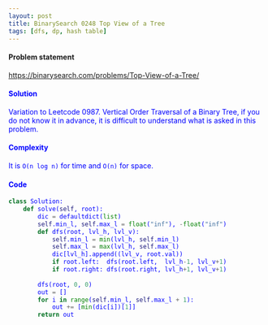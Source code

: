 ```yaml
---
layout: post
title: BinarySearch 0248 Top View of a Tree
tags: [dfs, dp, hash table]
---
```


#### Problem statement

<a href="https://binarysearch.com/problems/Top-View-of-a-Tree/"> <font color = blue>https://binarysearch.com/problems/Top-View-of-a-Tree/

#### Solution
Variation to Leetcode 0987. Vertical Order Traversal of a Binary Tree, if you do not know it in advance, it is difficult to understand what is asked in this problem.

#### Complexity
It is `O(n log n)` for time and `O(n)` for space.

#### Code
```python
class Solution:
    def solve(self, root):
        dic = defaultdict(list)
        self.min_l, self.max_l = float("inf"), -float("inf")
        def dfs(root, lvl_h, lvl_v):
            self.min_l = min(lvl_h, self.min_l)
            self.max_l = max(lvl_h, self.max_l)
            dic[lvl_h].append((lvl_v, root.val))
            if root.left:  dfs(root.left,  lvl_h-1, lvl_v+1)
            if root.right: dfs(root.right, lvl_h+1, lvl_v+1)
        
        dfs(root, 0, 0)
        out = []
        for i in range(self.min_l, self.max_l + 1):
            out += [min(dic[i])[1]]
        return out
```

